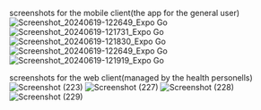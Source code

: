 

screenshots for the mobile client(the app for the general user)
![Screenshot_20240619-122649_Expo Go](https://github.com/user-attachments/assets/63469c8d-71a8-45d0-b366-2c6442ac8c3d)
![Screenshot_20240619-121731_Expo Go](https://github.com/user-attachments/assets/66c85bcc-bfc4-4d54-98fa-05c6a7b09eea)
![Screenshot_20240619-121830_Expo Go](https://github.com/user-attachments/assets/36d6211c-4050-4e14-828b-1b5fe796688d)
![Screenshot_20240619-122649_Expo Go](https://github.com/user-attachments/assets/4611b5b2-2610-4b71-831c-34f82c7f6f05)
![Screenshot_20240619-121919_Expo Go](https://github.com/user-attachments/assets/c36baec4-0d48-445f-b0da-81dde7cbb093)

screenshots for the web client(managed by the health personells)
![Screenshot (223)](https://github.com/user-attachments/assets/e7f5d100-3610-4f2c-9ec2-ddbe0ce229b3)
![Screenshot (227)](https://github.com/user-attachments/assets/f1a0959f-6506-41eb-8c3e-de4b0a1cabb0)
![Screenshot (228)](https://github.com/user-attachments/assets/4be19775-192c-404d-bc67-c56832a05ab1)
![Screenshot (229)](https://github.com/user-attachments/assets/46494e69-813b-43d6-89a9-af504ce8af5f)
